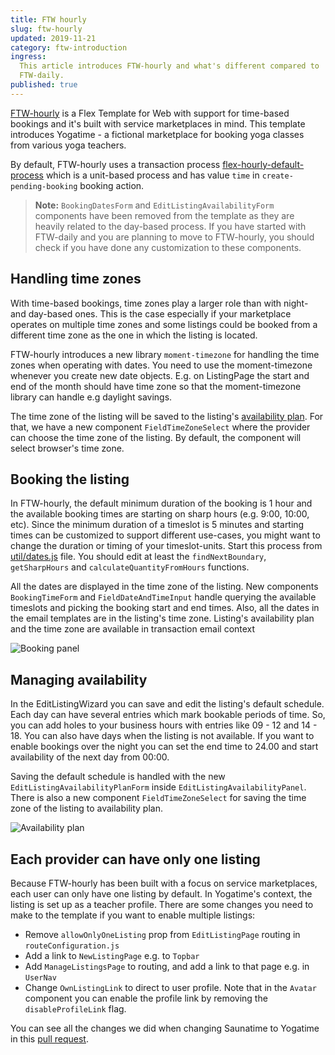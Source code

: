 ```yaml
---
title: FTW hourly
slug: ftw-hourly
updated: 2019-11-21
category: ftw-introduction
ingress:
  This article introduces FTW-hourly and what's different compared to
  FTW-daily.
published: true
---
```


[FTW-hourly](https://github.com/sharetribe/ftw-hourly) is a Flex
Template for Web with support for time-based bookings and it's built
with service marketplaces in mind. This template introduces Yogatime - a
fictional marketplace for booking yoga classes from various yoga
teachers.

By default, FTW-hourly uses a transaction process
[flex-hourly-default-process](https://github.com/sharetribe/flex-example-processes#flex-hourly-default-process)
which is a unit-based process and has value `time` in
`create-pending-booking` booking action.

> **Note:** `BookingDatesForm` and `EditListingAvailabilityForm`
> components have been removed from the template as they are heavily
> related to the day-based process. If you have started with FTW-daily
> and you are planning to move to FTW-hourly, you should check if you
> have done any customization to these components.

## Handling time zones

With time-based bookings, time zones play a larger role than with night-
and day-based ones. This is the case especially if your marketplace
operates on multiple time zones and some listings could be booked from a
different time zone as the one in which the listing is located.

FTW-hourly introduces a new library `moment-timezone` for handling the
time zones when operating with dates. You need to use the
moment-timezone whenever you create new date objects. E.g. on
ListingPage the start and end of the month should have time zone so that
the moment-timezone library can handle e.g daylight savings.

The time zone of the listing will be saved to the listing's
[availability plan](https://www.sharetribe.com/api-reference/marketplace.html#ownlisting-availability-plan).
For that, we have a new component `FieldTimeZoneSelect` where the
provider can choose the time zone of the listing. By default, the
component will select browser's time zone.

## Booking the listing

In FTW-hourly, the default minimum duration of the booking is 1 hour and
the available booking times are starting on sharp hours (e.g. 9:00,
10:00, etc). Since the minimum duration of a timeslot is 5 minutes and
starting times can be customized to support different use-cases, you
might want to change the duration or timing of your timeslot-units.
Start this process from
[util/dates.js](https://github.com/sharetribe/ftw-hourly/blob/master/src/util/dates.js)
file. You should edit at least the `findNextBoundary`, `getSharpHours`
and `calculateQuantityFromHours` functions.

All the dates are displayed in the time zone of the listing. New
components `BookingTimeForm` and `FieldDateAndTimeInput` handle querying
the available timeslots and picking the booking start and end times.
Also, all the dates in the email templates are in the listing's time
zone. Listing's availability plan and the time zone are available in
transaction email context

![Booking panel](bookingPanel.png 'BookingPanel')

## Managing availability

In the EditListingWizard you can save and edit the listing's default
schedule. Each day can have several entries which mark bookable periods
of time. So, you can add holes to your business hours with entries like
09 - 12 and 14 - 18. You can also have days when the listing is not
available. If you want to enable bookings over the night you can set the
end time to 24.00 and start availability of the next day from 00:00.

Saving the default schedule is handled with the new
`EditListingAvailabilityPlanForm` inside `EditListingAvailabilityPanel`.
There is also a new component `FieldTimeZoneSelect` for saving the time
zone of the listing to availability plan.

![Availability plan](availabilityPlan.png 'Availability plan')

## Each provider can have only one listing

Because FTW-hourly has been built with a focus on service marketplaces, each
user can only have one listing by default. In Yogatime's context, the
listing is set up as a teacher profile. There are some changes you need
to make to the template if you want to enable multiple listings:

- Remove `allowOnlyOneListing` prop from `EditListingPage` routing in `routeConfiguration.js`
- Add a link to `NewListingPage` e.g. to `Topbar`
- Add `ManageListingsPage` to routing, and add a link to that page e.g. in
  `UserNav`
- Change `OwnListingLink` to direct to user profile. Note that in the
  `Avatar` component you can enable the profile link by removing the
  `disableProfileLink` flag.

You can see all the changes we did when changing Saunatime to Yogatime
in this
[pull request](https://github.com/sharetribe/ftw-hourly/pull/56).
